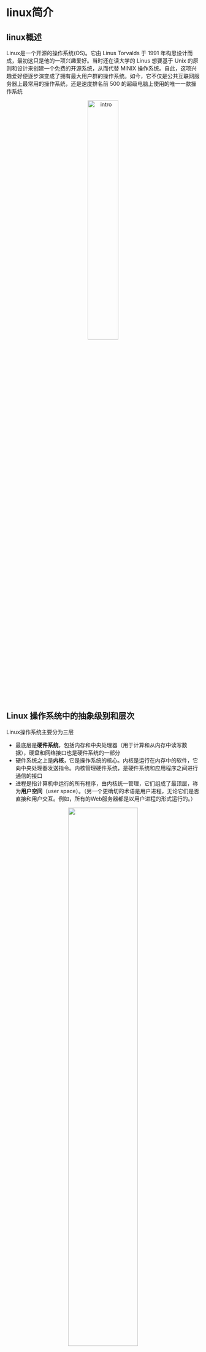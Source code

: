 # linux简介

## linux概述

Linux是一个开源的操作系统(OS)。它由 Linus Torvalds 于 1991 年构思设计而成，最初这只是他的一项兴趣爱好。当时还在读大学的 Linus 想要基于 Unix 的原则和设计来创建一个免费的开源系统，从而代替 MINIX 操作系统。自此，这项兴趣爱好便逐步演变成了拥有最大用户群的操作系统。如今，它不仅是公共互联网服务器上最常用的操作系统，还是速度排名前 500 的超级电脑上使用的唯一一款操作系统

<div style="text-align: center;">
    <img alt="intro" src='https://cdn.jsdelivr.net/gh/weno861/image/img/202402202208438.png' width=40%>
</div>

## Linux 操作系统中的抽象级别和层次

Linux操作系统主要分为三层

* 最底层是**硬件系统**，包括内存和中央处理器（用于计算和从内存中读写数据），硬盘和网络接口也是硬件系统的一部分
* 硬件系统之上是**内核**，它是操作系统的核心。内核是运行在内存中的软件，它向中央处理器发送指令。内核管理硬件系统，是硬件系统和应用程序之间进行通信的接口
* 进程是指计算机中运行的所有程序，由内核统一管理，它们组成了最顶层，称为**用户空间**（user space）。（另一个更确切的术语是用户进程，无论它们是否直接和用户交互。例如，所有的Web服务器都是以用户进程的形式运行的。）

<div style="text-align: center;">
    <img alt="" src="https://cdn.jsdelivr.net/gh/weno861/image/img/202402202218404.png" width=60%>
</div>

## Linux 内核

内核负责管理以下四个方面：

* 进程：内核决定哪个进程可以使用CPU
* 内存：内核管理所有的内存，为进程分配内存，管理进程间的共享内存以及空闲内存
* 设备驱动程序：作为硬件系统（如磁盘）和进程之间的接口，内核负责操控硬件设备
* 系统调用和支持：进程通常使用系统调用和内核进行通信

## Linux 的发行版

Linux 的发行版说简单点就是将 Linux 内核与应用软件做一个打包

<div style="text-align: center;">
    <img alt="" src="https://cdn.jsdelivr.net/gh/weno861/image/img/202402220933850.png" width=80%>
</div>

目前市面上较知名的发行版有：Ubuntu、RedHat、CentOS、Debian、Fedora、SuSE、OpenSUSE、Arch Linux、SolusOS 等

## Linux 系统目录结构

<div style="text-align: center;">
    <img alt="" src="https://cdn.jsdelivr.net/gh/weno861/image/img/202402261601657.png" width=60%>
</div>

* `/var`：存放经常变化的文件，例如日志文件、缓存文件等
* `/bin`：存放系统基本命令（binary）的目录，例如ls、cp等
* `/boot`：存放启动Linux时所需的核心文件，包括引导加载程序和内核映像等。
* `/dev`：存放设备文件，Linux将所有设备都视为文件，这些设备文件包括硬盘、键盘、鼠标等。
* `/etc`：存放系统的配置文件，包括网络配置、用户配置等。
* `/home`：普通用户的目录，每个用户都有一个独立的子目录存放个人文件。
* `/lib`：系统库文件存放目录，包含了程序运行所需的共享库文件
* `/mnt`：系统管理员安装临时文件系统的挂载点，通常用于挂载CD-ROM、USB等设备
* `/opt`：用于存放可选的应用程序软件包的目录，一般是第三方软件
* `/proc`：虚拟文件系统，提供关于系统内核运行时的信息，包括当前运行的进程信息等
* `/root`：超级用户（root）的 home 目录
* `/sbin`：存放系统管理命令（superuser binary），只有root用户才能执行
* `/tmp`：临时目录，任何人都可以在这里创建、读取和修改文件，但不会持久保存
* `/usr`：存放用户相关程序和文件的目录，包括用户的应用程序和文件、库文件、帮助文档等
* `/media`：linux 系统会自动识别一些设备，例如U盘、光驱等等，当识别后，Linux 会把识别的设备挂载到这个目录下


